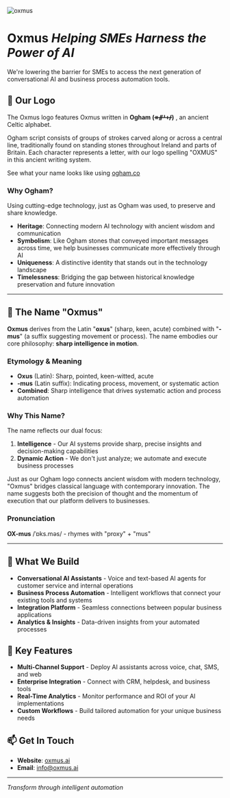 ![oxmus](https://github.com/user-attachments/assets/66daa210-21da-449e-b9a3-fa6a36938dad)
# Oxmus   _Helping SMEs Harness the Power of AI_

We're lowering the barrier for SMEs to access the next generation of conversational AI and business process automation tools.

## 🗿 Our Logo

The Oxmus logo features Oxmus written in **Ogham (ᚑᚌᚆᚐᚋ)** , an ancient Celtic alphabet.

Ogham script consists of groups of strokes carved along or across a central line, traditionally found on standing stones throughout Ireland and parts of Britain. Each character represents a letter, with our logo spelling "OXMUS" in this ancient writing system. 

See what your name looks like using [ogham.co](https://ogham.co)

### Why Ogham?

Using cutting-edge technology, just as Ogham was used, to preserve and share knowledge.

- **Heritage**: Connecting modern AI technology with ancient wisdom and communication
- **Symbolism**: Like Ogham stones that conveyed important messages across time, we help businesses communicate more effectively through AI
- **Uniqueness**: A distinctive identity that stands out in the technology landscape
- **Timelessness**: Bridging the gap between historical knowledge preservation and future innovation

---

## 📖 The Name "Oxmus"

**Oxmus** derives from the Latin "**oxus**" (sharp, keen, acute) combined with "**-mus**" (a suffix suggesting movement or process). The name embodies our core philosophy: **sharp intelligence in motion**.

### Etymology & Meaning

- **Oxus** (Latin): Sharp, pointed, keen-witted, acute
- **-mus** (Latin suffix): Indicating process, movement, or systematic action
- **Combined**: Sharp intelligence that drives systematic action and process automation

### Why This Name?

The name reflects our dual focus:

1. **Intelligence** - Our AI systems provide sharp, precise insights and decision-making capabilities
2. **Dynamic Action** - We don't just analyze; we automate and execute business processes

Just as our Ogham logo connects ancient wisdom with modern technology, "Oxmus" bridges classical language with contemporary innovation. The name suggests both the precision of thought and the momentum of execution that our platform delivers to businesses.

### Pronunciation
**OX-mus** /ˈɒks.məs/ - rhymes with "proxy" + "mus"

---


## 🤖 What We Build

- **Conversational AI Assistants** - Voice and text-based AI agents for customer service and internal operations
- **Business Process Automation** - Intelligent workflows that connect your existing tools and systems
- **Integration Platform** - Seamless connections between popular business applications
- **Analytics & Insights** - Data-driven insights from your automated processes

## 🌟 Key Features

- **Multi-Channel Support** - Deploy AI assistants across voice, chat, SMS, and web
- **Enterprise Integration** - Connect with CRM, helpdesk, and business tools
- **Real-Time Analytics** - Monitor performance and ROI of your AI implementations
- **Custom Workflows** - Build tailored automation for your unique business needs

## 📫 Get In Touch

- **Website**: [oxmus.ai](https://oxmus.ai)
- **Email**: info@oxmus.ai

---

*Transform through intelligent automation*


